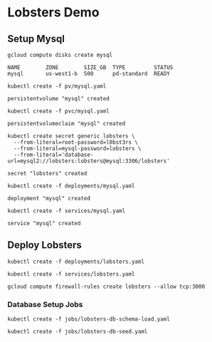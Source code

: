 # Lobsters Demo

## Setup Mysql

```
gcloud compute disks create mysql
```

```
NAME        ZONE        SIZE_GB  TYPE         STATUS
mysql       us-west1-b  500      pd-standard  READY
```

```
kubectl create -f pv/mysql.yaml
```
```
persistentvolume "mysql" created
```

```
kubectl create -f pvc/mysql.yaml 
```
```
persistentvolumeclaim "mysql" created
```

```
kubectl create secret generic lobsters \
  --from-literal=root-password=l0bst3rs \
  --from-literal=mysql-password=lobsters \
  --from-literal='database-url=mysql2://lobsters:lobsters@mysql:3306/lobsters'
```

```
secret "lobsters" created
```

```
kubectl create -f deployments/mysql.yaml 
```
```
deployment "mysql" created
```

```
kubectl create -f services/mysql.yaml
```

```
service "mysql" created
```

## Deploy Lobsters

```
kubectl create -f deployments/lobsters.yaml
```

```
kubectl create -f services/lobsters.yaml
```

```
gcloud compute firewall-rules create lobsters --allow tcp:3000
```

### Database Setup Jobs

```
kubectl create -f jobs/lobsters-db-schema-load.yaml
```

```
kubectl create -f jobs/lobsters-db-seed.yaml
```
